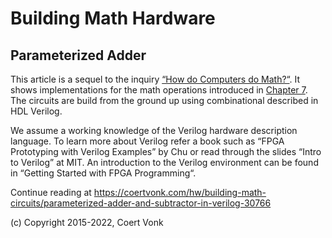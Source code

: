 # Building Math Hardware
## Parameterized Adder

This article is a sequel to the inquiry [“How do Computers do Math?“](https://coertvonk.com/category/inquiries/computer-math).  It shows implementations for the math operations introduced in [Chapter 7](https://coertvonk.com/inquiries/computer-math/math-operations-using-gates-30710).  The circuits are build from the ground up using combinational described in HDL Verilog.

We assume a working knowledge of the Verilog hardware description language.  To learn more about Verilog refer a book such as “FPGA Prototyping with Verilog Examples” by Chu or read through the slides “Intro to Verilog” at MIT.  An introduction to the Verilog environment can be found in “Getting Started with FPGA Programming“.

Continue reading at https://coertvonk.com/hw/building-math-circuits/parameterized-adder-and-subtractor-in-verilog-30766

(c) Copyright 2015-2022, Coert Vonk
